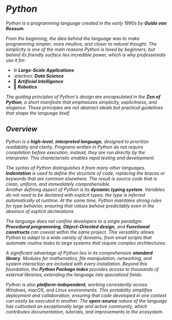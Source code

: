 # _Python_

_Python is a programming language created in the early 1990s by **Guido van Rossum**._

_From the beginning, the idea behind the language was to make programming simpler, more intuitive, and closer to natural thought._
_The simplicity is one of the main reasons Python is loved by beginners, but behind its friendly surface lies incredible power, which is why professionals use it for:_

- :globe_with_meridians: _**Large-Scale Applications**_
- :electron: _**Data Science**_
- :brain: _**Artificial Intelligence**_
- :robot: _**Robotics**_

_The guiding principles of Python's design are encapsulated in the **Zen of Python**, a short manifesto that emphasizes simplicity, explicitness, and elegance. These principles are not abstract ideals but practical guidelines that shape the language itself._

## _Overview_

_Python is a **high-level**, **interpreted language**, designed to prioritize readability and clarity. Programs written in Python do not require compilation before execution; instead, they are run directly by the interpreter. This characteristic enables rapid testing and development._

_The syntax of Python distinguishes it from many other languages. **Indentation** is used to define the structure of code, replacing the braces or keywords that are common elsewhere. The result is source code that is clean, uniform, and immediately comprehensible._\
_Another defining aspect of Python is its **dynamic typing system**. Variables do not need to be declared with explicit types; the type is inferred automatically at runtime. At the same time, Python maintains strong rules for type behavior, ensuring that values behave predictably even in the absence of explicit declarations._

_The language does not confine developers to a single paradigm. **Procedural programming**, **Object-Oriented design**, and **Functional constructs** can coexist within the same project. This versatility allows Python to adapt to a wide variety of domains, from small scripts that automate routine tasks to large systems that require complex architectures._

_A significant advantage of Python lies in its comprehensive **standard library**. Modules for mathematics, file manipulation, networking, and system interaction are included with every installation. Beyond this foundation, the **Python Package index** provides access to thousands of external libraries, extending the language into specialized fields._

_Python is also **platform-independent**, working consistently across Windows, macOS, and Linux environments. This portability simplifies deployment and collaboration, ensuring that code developed in one context can easily be executed in another. The **open-source** nature of the language has cultivated an exceptionally large and active community, which contributes documentation, tutorials, and improvements to the ecosystem._
